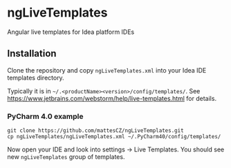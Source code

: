 # ngLiveTemplates
Angular live templates for Idea platform IDEs

## Installation

Clone the repository and copy `ngLiveTemplates.xml` into your Idea IDE templates directory.

Typically it is in `~/.<productName><version>/config/templates/`. See https://www.jetbrains.com/webstorm/help/live-templates.html for details.

### PyCharm 4.0 example

    git clone https://github.com/mattesCZ/ngLiveTemplates.git
    cp ngLiveTemplates/ngLiveTemplates.xml ~/.PyCharm40/config/templates/
  
Now open your IDE and look into settings -> Live Templates. You should see new `ngLiveTemplates` group of templates.

